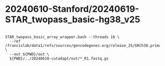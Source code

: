 
#	20240610-Stanford/20240619-STAR_twopass_basic-hg38_v25


```

STAR_twopass_basic_array_wrapper.bash --threads 16 \
  --ref /francislab/data1/refs/sources/gencodegenes.org/release_25/GRCh38.primary_assembly.genome \
  --out ${PWD}/out \
  ${PWD}/../20240610-cutadapt/out/*_R1.fastq.gz

```



